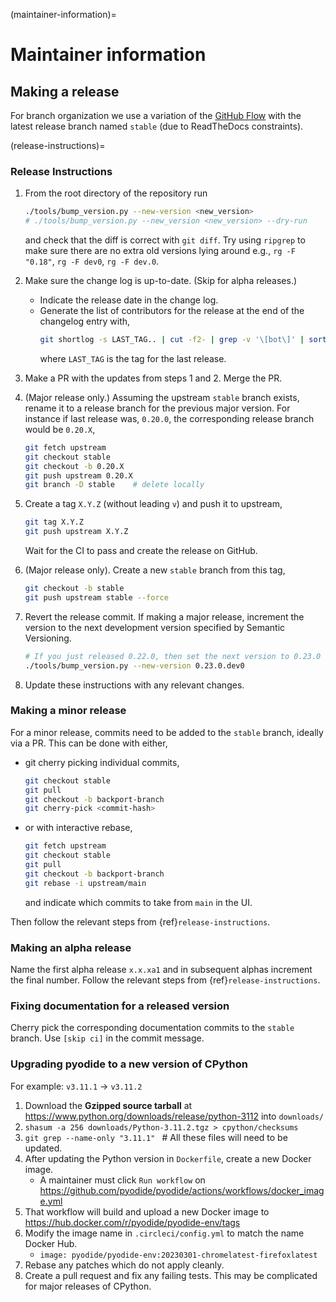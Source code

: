(maintainer-information)=

# Maintainer information

## Making a release

For branch organization we use a variation of the [GitHub
Flow](https://guides.github.com/introduction/flow/) with
the latest release branch named `stable` (due to ReadTheDocs constraints).

(release-instructions)=

### Release Instructions

1. From the root directory of the repository run

   ```bash
   ./tools/bump_version.py --new-version <new_version>
   # ./tools/bump_version.py --new_version <new_version> --dry-run
   ```

   and check that the diff is correct with `git diff`. Try using `ripgrep` to
   make sure there are no extra old versions lying around e.g., `rg -F "0.18"`,
   `rg -F dev0`, `rg -F dev.0`.

2. Make sure the change log is up-to-date. (Skip for alpha releases.)

   - Indicate the release date in the change log.
   - Generate the list of contributors for the release at the end of the
     changelog entry with,
     ```bash
     git shortlog -s LAST_TAG.. | cut -f2- | grep -v '\[bot\]' | sort --ignore-case | tr '\n' ';' | sed 's/;/, /g;s/, $//' | fold -s
     ```
     where `LAST_TAG` is the tag for the last release.

3. Make a PR with the updates from steps 1 and 2. Merge the PR.

4. (Major release only.) Assuming the upstream `stable` branch exists,
   rename it to a release branch for the previous major version. For instance if
   last release was, `0.20.0`, the corresponding release branch would be
   `0.20.X`,

   ```bash
   git fetch upstream
   git checkout stable
   git checkout -b 0.20.X
   git push upstream 0.20.X
   git branch -D stable    # delete locally
   ```

5. Create a tag `X.Y.Z` (without leading `v`) and push
   it to upstream,

   ```bash
   git tag X.Y.Z
   git push upstream X.Y.Z
   ```

   Wait for the CI to pass and create the release on GitHub.

6. (Major release only). Create a new `stable` branch from this tag,

   ```bash
   git checkout -b stable
   git push upstream stable --force
   ```

7. Revert the release commit. If making a major release, increment the version
   to the next development version specified by Semantic Versioning.

   ```sh
   # If you just released 0.22.0, then set the next version to 0.23.0
   ./tools/bump_version.py --new-version 0.23.0.dev0
   ```

8. Update these instructions with any relevant changes.

### Making a minor release

For a minor release, commits need to be added to the `stable` branch, ideally via a PR.
This can be done with either,

- git cherry picking individual commits,
  ```bash
  git checkout stable
  git pull
  git checkout -b backport-branch
  git cherry-pick <commit-hash>
  ```
- or with interactive rebase,
  ```bash
  git fetch upstream
  git checkout stable
  git pull
  git checkout -b backport-branch
  git rebase -i upstream/main
  ```
  and indicate which commits to take from `main` in the UI.

Then follow the relevant steps from {ref}`release-instructions`.

### Making an alpha release

Name the first alpha release `x.x.xa1` and in subsequent alphas increment the
final number. Follow the relevant steps from {ref}`release-instructions`.

### Fixing documentation for a released version

Cherry pick the corresponding documentation commits to the `stable` branch. Use
`[skip ci]` in the commit message.

### Upgrading pyodide to a new version of CPython

For example: `v3.11.1` -> `v3.11.2`

1. Download the **Gzipped source tarball** at https://www.python.org/downloads/release/python-3112 into `downloads/`
2. `shasum -a 256 downloads/Python-3.11.2.tgz > cpython/checksums`
3. `git grep --name-only "3.11.1" ` # All these files will need to be updated.
4. After updating the Python version in `Dockerfile`, create a new Docker image.
   - A maintainer must click `Run workflow` on https://github.com/pyodide/pyodide/actions/workflows/docker_image.yml
5. That workflow will build and upload a new Docker image to https://hub.docker.com/r/pyodide/pyodide-env/tags
6. Modify the image name in `.circleci/config.yml` to match the name Docker Hub.
   - `image: pyodide/pyodide-env:20230301-chromelatest-firefoxlatest`
7. Rebase any patches which do not apply cleanly.
8. Create a pull request and fix any failing tests. This may be complicated for major releases of CPython.
